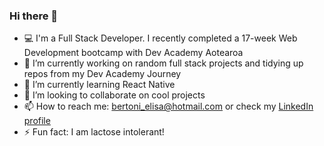 ### Hi there 👋

- 💻 I'm a Full Stack Developer. I recently completed a 17-week Web Development bootcamp with Dev Academy Aotearoa
- 🔭 I’m currently working on random full stack projects and tidying up repos from my Dev Academy Journey
- 🌱 I’m currently learning React Native
- 👯 I’m looking to collaborate on cool projects 
- 📫 How to reach me: bertoni_elisa@hotmail.com or check my [LinkedIn profile](https://www.linkedin.com/in/elisa-bertoni-dev/)
- ⚡ Fun fact: I am lactose intolerant!
